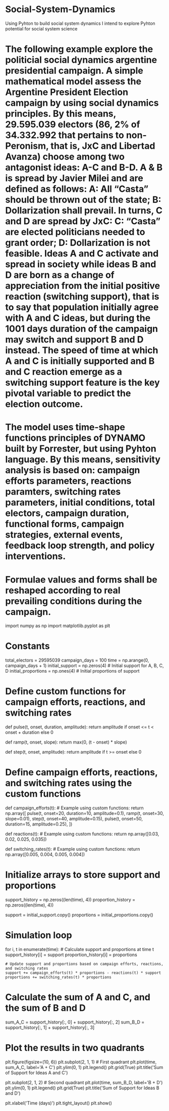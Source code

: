 # Social-System-Dynamics
Using Pyhton to build social system dynamics 
I intend to explore Pyhton potential for social system science 

# The following example explore the politicial social dynamics argentine presidential campaign.  A simple mathematical model assess the Argentine President Election campaign by using social dynamics principles. By this means, 29.595.039 electors (86, 2% of 34.332.992 that pertains to non-Peronism, that is, JxC and Libertad Avanza) choose among two antagonist ideas: A-C and B-D. A & B is spread by Javier Milei and are defined as follows: A: All “Casta” should be thrown out of the state; B: Dollarization shall prevail. In turns, C and D are spread by JxC: C: “Casta” are elected politicians needed to grant order; D: Dollarization is not feasible. Ideas A and C activate and spread  in society while ideas B and D are born as a change of appreciation from the initial positive reaction (switching support), that is to say that population initially agree with A and C ideas, but during the 1001 days duration of the campaign may switch and support B and D instead. The speed of time at which A and C is initially supported and B and C reaction emerge as a switching support feature is the key pivotal variable to predict the election outcome. 
# The model uses time-shape functions principles of DYNAMO built by Forrester, but using Pyhton language. By this means, sensitivity analysis is based on: campaign efforts parameters, reactions paramters, switching rates parameters, initial conditions, total electors, campaign duration, functional forms, campaign strategies, external events, feedback loop strength, and policy interventions.  
# Formulae values and forms shall be reshaped according to real prevailing conditions during the campaign. 

import numpy as np
import matplotlib.pyplot as plt

# Constants
total_electors = 29595039
campaign_days = 100
time = np.arange(0, campaign_days + 1)
initial_support = np.zeros(4)  # Initial support for A, B, C, D
initial_proportions = np.ones(4)  # Initial proportions of support

# Define custom functions for campaign efforts, reactions, and switching rates
def pulse(t, onset, duration, amplitude):
    return amplitude if onset <= t < onset + duration else 0

def ramp(t, onset, slope):
    return max(0, (t - onset) * slope)

def step(t, onset, amplitude):
    return amplitude if t >= onset else 0

# Define campaign efforts, reactions, and switching rates using the custom functions
def campaign_efforts(t):
    # Example using custom functions:
    return np.array([
        pulse(t, onset=20, duration=10, amplitude=0.1),
        ramp(t, onset=30, slope=0.01),
        step(t, onset=40, amplitude=0.15),
        pulse(t, onset=50, duration=15, amplitude=0.25),
    ])

def reactions(t):
    # Example using custom functions:
    return np.array([0.03, 0.02, 0.025, 0.035])

def switching_rates(t):
    # Example using custom functions:
    return np.array([0.005, 0.004, 0.005, 0.004])

# Initialize arrays to store support and proportions
support_history = np.zeros((len(time), 4))
proportion_history = np.zeros((len(time), 4))

support = initial_support.copy()
proportions = initial_proportions.copy()

# Simulation loop
for i, t in enumerate(time):
    # Calculate support and proportions at time t
    support_history[i] = support
    proportion_history[i] = proportions

    # Update support and proportions based on campaign efforts, reactions, and switching rates
    support += campaign_efforts(t) * proportions - reactions(t) * support
    proportions += switching_rates(t) * proportions

# Calculate the sum of A and C, and the sum of B and D
sum_A_C = support_history[:, 0] + support_history[:, 2]
sum_B_D = support_history[:, 1] + support_history[:, 3]

# Plot the results in two quadrants
plt.figure(figsize=(10, 6))
plt.subplot(2, 1, 1)  # First quadrant
plt.plot(time, sum_A_C, label='A + C')
plt.ylim(0, 1)
plt.legend()
plt.grid(True)
plt.title('Sum of Support for Ideas A and C')

plt.subplot(2, 1, 2)  # Second quadrant
plt.plot(time, sum_B_D, label='B + D')
plt.ylim(0, 1)
plt.legend()
plt.grid(True)
plt.title('Sum of Support for Ideas B and D')

plt.xlabel('Time (days)')
plt.tight_layout()
plt.show()
